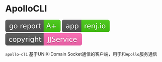 # ApolloCLI

<a href="https://goreportcard.com/report/github.com/landers1037/dirichlet"><img src="./copyright/goreport.svg" /></a>
<a href="http://service.renj.io"><img src="./copyright/renj.io.svg"/></a>
<a href="https://github.com/JJApplication"><img src="./copyright/copyright-JJService.svg"/></a>

`apollo-cli` 基于UNIX-Domain Socket通信的客户端，用于和`Apollo`服务通信


